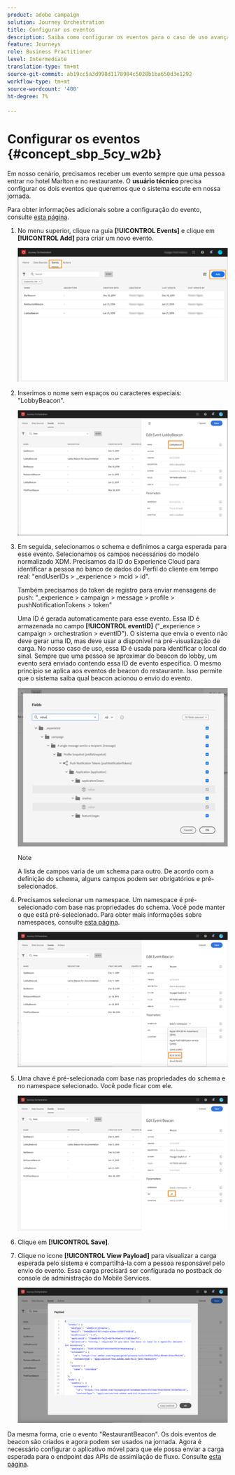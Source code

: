 ```yaml
---
product: adobe campaign
solution: Journey Orchestration
title: Configurar os eventos
description: Saiba como configurar os eventos para o caso de uso avançado do jornada
feature: Journeys
role: Business Practitioner
level: Intermediate
translation-type: tm+mt
source-git-commit: ab19cc5a3d998d1178984c5028b1ba650d3e1292
workflow-type: tm+mt
source-wordcount: '400'
ht-degree: 7%

---
```



# Configurar os eventos {#concept_sbp_5cy_w2b}

Em nosso cenário, precisamos receber um evento sempre que uma pessoa entrar no hotel Marlton e no restaurante. O **usuário técnico** precisa configurar os dois eventos que queremos que o sistema escute em nossa jornada.

Para obter informações adicionais sobre a configuração do evento, consulte [esta página](../event/about-events.md).

1. No menu superior, clique na guia **[!UICONTROL Events]** e clique em **[!UICONTROL Add]** para criar um novo evento.

   ![](../assets/journeyuc1_1.png)

1. Inserimos o nome sem espaços ou caracteres especiais: &quot;LobbyBeacon&quot;.

   ![](../assets/journeyuc2_1.png)

1. Em seguida, selecionamos o schema e definimos a carga esperada para esse evento. Selecionamos os campos necessários do modelo normalizado XDM. Precisamos da ID do Experience Cloud para identificar a pessoa no banco de dados do Perfil do cliente em tempo real: &quot;endUserIDs > _experience > mcid > id&quot;.

   Também precisamos do token de registro para enviar mensagens de push: &quot;_experience > campaign > message > profile > pushNotificationTokens > token&quot;

   Uma ID é gerada automaticamente para esse evento. Essa ID é armazenada no campo **[!UICONTROL eventID]** (&quot;_experience > campaign > orchestration > eventID&quot;). O sistema que envia o evento não deve gerar uma ID, mas deve usar a disponível na pré-visualização de carga. No nosso caso de uso, essa ID é usada para identificar o local do sinal. Sempre que uma pessoa se aproximar do beacon do lobby, um evento será enviado contendo essa ID de evento específica. O mesmo princípio se aplica aos eventos de beacon do restaurante. Isso permite que o sistema saiba qual beacon acionou o envio do evento.

   ![](../assets/journeyuc2_2.png)

   >[!NOTE]
   >
   >A lista de campos varia de um schema para outro. De acordo com a definição do schema, alguns campos podem ser obrigatórios e pré-selecionados.

1. Precisamos selecionar um namespace. Um namespace é pré-selecionado com base nas propriedades do schema. Você pode manter o que está pré-selecionado. Para obter mais informações sobre namespaces, consulte [esta página](../event/selecting-the-namespace.md).

   ![](../assets/journeyuc2_4.png)

1. Uma chave é pré-selecionada com base nas propriedades do schema e no namespace selecionado. Você pode ficar com ele.

   ![](../assets/journeyuc2_4bis.png)

1. Clique em **[!UICONTROL Save]**.

1. Clique no ícone **[!UICONTROL View Payload]** para visualizar a carga esperada pelo sistema e compartilhá-la com a pessoa responsável pelo envio do evento.  Essa carga precisará ser configurada no postback do console de administração do Mobile Services.

   ![](../assets/journeyuc2_5.png)

Da mesma forma, crie o evento &quot;RestaurantBeacon&quot;. Os dois eventos de beacon são criados e agora podem ser usados na jornada. Agora é necessário configurar o aplicativo móvel para que ele possa enviar a carga esperada para o endpoint das APIs de assimilação de fluxo. Consulte [esta página](../event/additional-steps-to-send-events-to-journey-orchestration.md).
